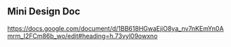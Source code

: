 ## Mini Design Doc

https://docs.google.com/document/d/1BB618HGwaEjiO8ya_nv7nKEmYn0Amrm_I2FCm86b_wo/edit#heading=h.73vyl09owxno

